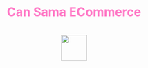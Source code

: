 <div align="center">
<h1 style="color:#ff79c6" >Can Sama ECommerce</h1>
  <br>
    <img width="60" height="60" src="https://avatars0.githubusercontent.com/u/1680273?s=460&u=4471b74deb9973096418a93960c664c5ea3bd159&v=4" />
  <br>
</div>
